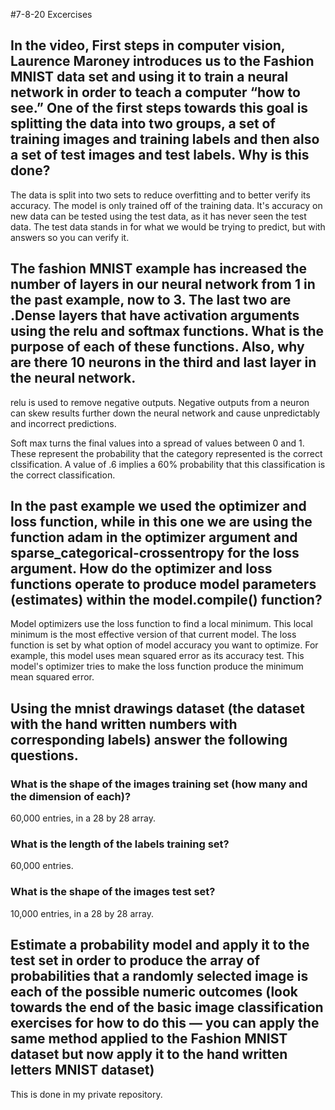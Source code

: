 #7-8-20 Excercises

## In the video, First steps in computer vision, Laurence Maroney introduces us to the Fashion MNIST data set and using it to train a neural network in order to teach a computer “how to see.”  One of the first steps towards this goal is splitting the data into two groups, a set of training images and training labels and then also a set of test images and test labels.  Why is this done?  

The data is split into two sets to reduce overfitting and to better verify its accuracy.
The model is only trained off of the training data. It's accuracy on new data can be tested using the test data, as it has never seen the test data.
The test data stands in for what we would be trying to predict, but with answers so you can verify it.

## The fashion MNIST example has increased the number of layers in our neural network from 1 in the past example, now to 3.  The last two are .Dense layers that have activation arguments using the relu and softmax functions.  What is the purpose of each of these functions.  Also, why are there 10 neurons in the third and last layer in the neural network.
relu is used to remove negative outputs. Negative outputs from a neuron can skew results further down the neural network 
and cause unpredictably and incorrect predictions.

Soft max turns the final values into a spread of values between 0 and 1. These represent the probability 
that the category represented is the correct clssification. A value of .6 implies a 60% probability that this classification
is the correct classification.

## In the past example we used the optimizer and loss function, while in this one we are using the function adam in the optimizer argument and sparse_categorical-crossentropy for the loss argument.  How do the optimizer and loss functions operate to produce model parameters (estimates) within the model.compile() function?
Model optimizers use the loss function to find a local minimum. This local minimum is the most effective version of that current model.
The loss function is set by what option of model accuracy you want to optimize. For example, this model uses mean squared error as its accuracy test.
This model's optimizer tries to make the loss function produce the minimum mean squared error.

## Using the mnist drawings dataset (the dataset with the hand written numbers with corresponding labels) answer the following questions.

### What is the shape of the images training set (how many and the dimension of each)?

60,000 entries, in a 28 by 28 array.

### What is the length of the labels training set?

60,000 entries.

### What is the shape of the images test set?

10,000 entries, in a 28 by 28 array.

## Estimate a probability model and apply it to the test set in order to produce the array of probabilities that a randomly selected image is each of the possible numeric outcomes (look towards the end of the basic image classification exercises for how to do this — you can apply the same method applied to the Fashion MNIST dataset but now apply it to the hand written letters MNIST dataset)
This is done in my private repository.

